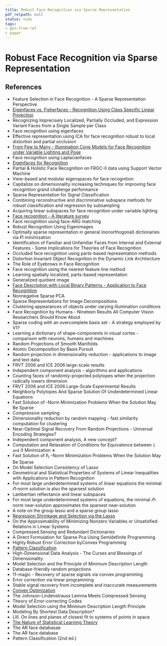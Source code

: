 ```yaml
---
title: Robust Face Recognition via Sparse Representation
pdf_relpath: null
status: todo
tags:
- gen-from-ref
- paper
---
```


# Robust Face Recognition via Sparse Representation

## References

- Feature Selection in Face Recognition - A Sparse Representation Perspective
- [Eigenfaces vs. Fisherfaces - Recognition Using Class Specific Linear Projection](./eigenfaces-vs-fisherfaces-recognition-using-class-specific-linear-projection.md)
- Recognizing Imprecisely Localized, Partially Occluded, and Expression Variant Faces from a Single Sample per Class
- Face recognition using eigenfaces
- Effective representation using ICA for face recognition robust to local distortion and partial occlusion
- [From Few to Many - Illumination Cone Models for Face Recognition under Variable Lighting and Pose](./from-few-to-many-illumination-cone-models-for-face-recognition-under-variable-lighting-and-pose.md)
- Face recognition using Laplacianfaces
- [Eigenfaces for Recognition](./eigenfaces-for-recognition.md)
- Partial & Holistic Face Recognition on FRGC-II data using Support Vector Machine
- View-based and modular eigenspaces for face recognition
- Capitalize on dimensionality increasing techniques for improving face recognition grand challenge performance
- Sparse Representation for Signal Classification
- Combining reconstructive and discriminative subspace methods for robust classification and regression by subsampling
- Acquiring linear subspaces for face recognition under variable lighting
- [Face recognition - A literature survey](./face-recognition-a-literature-survey.md)
- Face recognition using face-ARG matching
- Robust Recognition Using Eigenimages
- Optimally sparse representation in general (nonorthogonal) dictionaries via ℓ1 minimization
- Identification of Familiar and Unfamiliar Faces from Internal and External Features - Some Implications for Theories of Face Recognition
- Occluded face recognition using parts-based representation methods
- Distortion Invariant Object Recognition in the Dynamic Link Architecture
- The Role of Eyebrows in Face Recognition
- Face recognition using the nearest feature line method
- Learning spatially localized, parts-based representation
- Generalized quotient image
- [Face Description with Local Binary Patterns - Application to Face Recognition](./face-description-with-local-binary-patterns-application-to-face-recognition.md)
- Nonnegative Sparse PCA
- Sparse Representations for Image Decompositions
- Clustering appearances of objects under varying illumination conditions
- Face Recognition by Humans - Nineteen Results All Computer Vision Researchers Should Know About
- Sparse coding with an overcomplete basis set - A strategy employed by V1?
- Learning a dictionary of shape-components in visual cortex - comparison with neurons, humans and machines
- Random Projections of Smooth Manifolds
- Atomic Decomposition by Basis Pursuit
- Random projection in dimensionality reduction - applications to image and text data
- FRVT 2006 and ICE 2006 large-scale results
- Independent component analysis - algorithms and applications
- Counting faces of randomly-projected polytopes when the projection radically lowers dimension
- FRVT 2006 and ICE 2006 Large-Scale Experimental Results
- Neighborly Polytopes And Sparse Solution Of Underdetermined Linear Equations
- Fast Solution of -Norm Minimization Problems When the Solution May Be Sparse
- Compressive sampling
- Dimensionality reduction by random mapping - fast similarity computation for clustering
- Near-Optimal Signal Recovery From Random Projections - Universal Encoding Strategies?
- Independent component analysis, A new concept?
- Computation and Relaxation of Conditions for Equivalence between ` 1 and ` 0 Minimization ∗
- Fast Solution of $\ell _{1}$ -Norm Minimization Problems When the Solution May Be Sparse
- On Model Selection Consistency of Lasso
- Geometrical and Statistical Properties of Systems of Linear Inequalities with Applications in Pattern Recognition
- For most large underdetermined systems of linear equations the minimal 𝓁1‐norm solution is also the sparsest solution
- Lambertian reflectance and linear subspaces
- For most large underdetermined systems of equations, the minimal 𝓁1‐norm near‐solution approximates the sparsest near‐solution
- A note on the group lasso and a sparse group lasso
- [Regression Shrinkage and Selection via the Lasso](./regression-shrinkage-and-selection-via-the-lasso.md)
- On the Approximability of Minimizing Nonzero Variables or Unsatisfied Relations in Linear Systems
- Compressed Sensing and Redundant Dictionaries
- A Direct Formulation for Sparse Pca Using Semidefinite Programming
- Highly Robust Error Correction byConvex Programming
- [Pattern Classification](./pattern-classification.md)
- High-Dimensional Data Analysis - The Curses and Blessings of Dimensionality
- Model Selection and the Principle of Minimum Description Length
- Database-friendly random projections
- 11-magic - Recovery of sparse signals via convex programming
- Error correction via linear programming
- Stable signal recovery from incomplete and inaccurate measurements
- [Convex Optimization](./convex-optimization.md)
- The Johnson-Lindenstrauss Lemma Meets Compressed Sensing
- Theory of Error-correcting Codes
- Model Selection using the Minimum Description Length Principle
- Modeling By Shortest Data Description*
- LIII. On lines and planes of closest fit to systems of points in space
- [The Nature of Statistical Learning Theory](./the-nature-of-statistical-learning-theory.md)
- The AR face databasae
- The AR face database
- Pattern Classification (2nd ed.)
